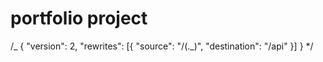 # portfolio project

/_ { "version": 2, "rewrites": [{ "source": "/(._)", "destination": "/api" }] } \*/
